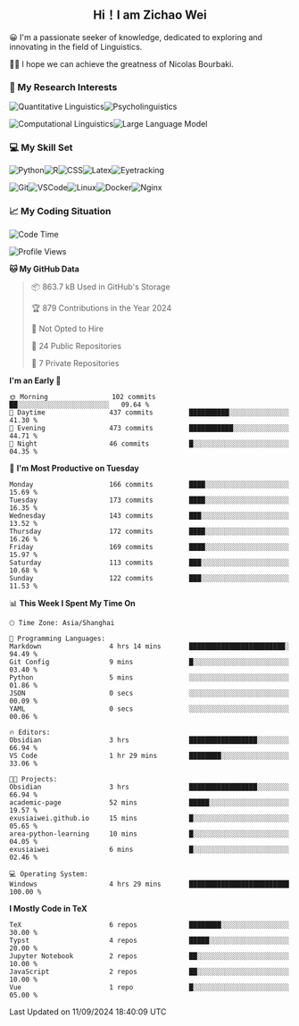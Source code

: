 

## <div align="center">Hi！I am Zichao Wei</div>

😀 I'm a passionate seeker of knowledge, dedicated to exploring and innovating in the field of Linguistics.

🙋‍♂️ I hope we can achieve the greatness of Nicolas Bourbaki.

### 🔬 My Research Interests

![Quantitative Linguistics](https://img.shields.io/badge/Quantitative%20Linguistics-%230072CC.svg?&style=for-the-badge&logo=appveyor&logoColor=white)![Psycholinguistics](https://img.shields.io/badge/Psycholinguistics-%2301a3a1.svg?&style=for-the-badge&logo=AWS%20Amplify&logoColor=white)

![Computational Linguistics](https://img.shields.io/badge/Computational%20Linguistics-%231877F2.svg?&style=for-the-badge&logo=Markdown&logoColor=white)![Large Language Model](https://img.shields.io/badge/Large%20Language%20Model-%23F76300.svg?&style=for-the-badge&logo=Android&logoColor=white)

### 💻 My Skill Set

![Python](https://img.shields.io/badge/Python-%2314354C.svg?style=for-the-badge&logo=python&logoColor=white&color=2AB3E3)![R](https://img.shields.io/badge/-R-276DC3?style=for-the-badge&logo=r&logoColor=white)![CSS](https://img.shields.io/badge/-CSS-1572B6?style=for-the-badge&logo=css3&logoColor=white)![Latex](https://img.shields.io/badge/-Latex-008080?style=for-the-badge&logo=latex&logoColor=white)![Eyetracking](https://img.shields.io/badge/Eyetracking-%230078D6?style=for-the-badge&logo=SearXNG&logoColor=#3050FF)

![Git](https://img.shields.io/badge/-Git-F05032?style=for-the-badge&logo=git&logoColor=white)![VSCode](https://img.shields.io/badge/-VSCode-007ACC?style=for-the-badge&logo=visual-studio-code&logoColor=white)![Linux](https://img.shields.io/badge/-Linux-FCC624?style=for-the-badge&logo=linux&logoColor=black)![Docker](https://img.shields.io/badge/-Docker-2496ED?style=for-the-badge&logo=docker&logoColor=white)![Nginx](https://img.shields.io/badge/-Nginx-009639?style=for-the-badge&logo=nginx&logoColor=white)

### 📈 My Coding Situation

<!--START_SECTION:waka-->
![Code Time](http://img.shields.io/badge/Code%20Time-256%20hrs%2030%20mins-blue)

![Profile Views](http://img.shields.io/badge/Profile%20Views-0-blue)

**🐱 My GitHub Data** 

> 📦 863.7 kB Used in GitHub's Storage 
 > 
> 🏆 879 Contributions in the Year 2024
 > 
> 🚫 Not Opted to Hire
 > 
> 📜 24 Public Repositories 
 > 
> 🔑 7 Private Repositories 
 > 
**I'm an Early 🐤** 

```text
🌞 Morning                102 commits         ██░░░░░░░░░░░░░░░░░░░░░░░   09.64 % 
🌆 Daytime                437 commits         ██████████░░░░░░░░░░░░░░░   41.30 % 
🌃 Evening                473 commits         ███████████░░░░░░░░░░░░░░   44.71 % 
🌙 Night                  46 commits          █░░░░░░░░░░░░░░░░░░░░░░░░   04.35 % 
```
📅 **I'm Most Productive on Tuesday** 

```text
Monday                   166 commits         ████░░░░░░░░░░░░░░░░░░░░░   15.69 % 
Tuesday                  173 commits         ████░░░░░░░░░░░░░░░░░░░░░   16.35 % 
Wednesday                143 commits         ███░░░░░░░░░░░░░░░░░░░░░░   13.52 % 
Thursday                 172 commits         ████░░░░░░░░░░░░░░░░░░░░░   16.26 % 
Friday                   169 commits         ████░░░░░░░░░░░░░░░░░░░░░   15.97 % 
Saturday                 113 commits         ███░░░░░░░░░░░░░░░░░░░░░░   10.68 % 
Sunday                   122 commits         ███░░░░░░░░░░░░░░░░░░░░░░   11.53 % 
```


📊 **This Week I Spent My Time On** 

```text
🕑︎ Time Zone: Asia/Shanghai

💬 Programming Languages: 
Markdown                 4 hrs 14 mins       ████████████████████████░   94.49 % 
Git Config               9 mins              █░░░░░░░░░░░░░░░░░░░░░░░░   03.40 % 
Python                   5 mins              ░░░░░░░░░░░░░░░░░░░░░░░░░   01.86 % 
JSON                     0 secs              ░░░░░░░░░░░░░░░░░░░░░░░░░   00.09 % 
YAML                     0 secs              ░░░░░░░░░░░░░░░░░░░░░░░░░   00.06 % 

🔥 Editors: 
Obsidian                 3 hrs               █████████████████░░░░░░░░   66.94 % 
VS Code                  1 hr 29 mins        ████████░░░░░░░░░░░░░░░░░   33.06 % 

🐱‍💻 Projects: 
Obsidian                 3 hrs               █████████████████░░░░░░░░   66.94 % 
academic-page            52 mins             █████░░░░░░░░░░░░░░░░░░░░   19.57 % 
exusiaiwei.github.io     15 mins             █░░░░░░░░░░░░░░░░░░░░░░░░   05.65 % 
area-python-learning     10 mins             █░░░░░░░░░░░░░░░░░░░░░░░░   04.05 % 
exusiaiwei               6 mins              █░░░░░░░░░░░░░░░░░░░░░░░░   02.46 % 

💻 Operating System: 
Windows                  4 hrs 29 mins       █████████████████████████   100.00 % 
```

**I Mostly Code in TeX** 

```text
TeX                      6 repos             ████████░░░░░░░░░░░░░░░░░   30.00 % 
Typst                    4 repos             █████░░░░░░░░░░░░░░░░░░░░   20.00 % 
Jupyter Notebook         2 repos             ██░░░░░░░░░░░░░░░░░░░░░░░   10.00 % 
JavaScript               2 repos             ██░░░░░░░░░░░░░░░░░░░░░░░   10.00 % 
Vue                      1 repo              █░░░░░░░░░░░░░░░░░░░░░░░░   05.00 % 
```




 Last Updated on 11/09/2024 18:40:09 UTC
<!--END_SECTION:waka-->
